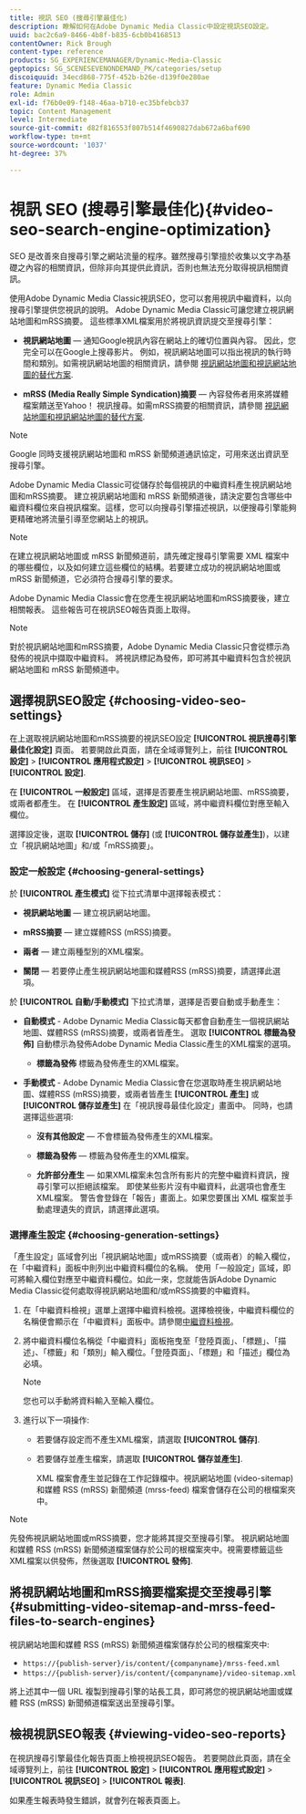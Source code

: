 ```yaml
---
title: 視訊 SEO (搜尋引擎最佳化)
description: 瞭解如何在Adobe Dynamic Media Classic中設定視訊SEO設定。
uuid: bac2c6a9-8466-4b8f-b835-6cb0b4168513
contentOwner: Rick Brough
content-type: reference
products: SG_EXPERIENCEMANAGER/Dynamic-Media-Classic
geptopics: SG_SCENESEVENONDEMAND_PK/categories/setup
discoiquuid: 34ecd868-775f-452b-b26e-d139f0e280ae
feature: Dynamic Media Classic
role: Admin
exl-id: f76b0e09-f148-46aa-b710-ec35bfebcb37
topic: Content Management
level: Intermediate
source-git-commit: d82f816553f807b514f4690827dab672a6baf690
workflow-type: tm+mt
source-wordcount: '1037'
ht-degree: 37%

---
```


# 視訊 SEO (搜尋引擎最佳化){#video-seo-search-engine-optimization}

SEO 是改善來自搜尋引擎之網站流量的程序。雖然搜尋引擎擅於收集以文字為基礎之內容的相關資訊，但除非向其提供此資訊，否則也無法充分取得視訊相關資訊。

使用Adobe Dynamic Media Classic視訊SEO，您可以套用視訊中繼資料，以向搜尋引擎提供您視訊的說明。 Adobe Dynamic Media Classic可讓您建立視訊網站地圖和mRSS摘要。 這些標準XML檔案用於將視訊資訊提交至搜尋引擎：

* **視訊網站地圖**  — 通知Google視訊內容在網站上的確切位置與內容。 因此，您完全可以在Google上搜尋影片。 例如，視訊網站地圖可以指出視訊的執行時間和類別。如需視訊網站地圖的相關資訊，請參閱 [視訊網站地圖和視訊網站地圖的替代方案](https://developers.google.com/search/docs/crawling-indexing/sitemaps/video-sitemaps?visit_id=637558394348624754-567115452&amp;rd=1).

* **mRSS (Media Really Simple Syndication)摘要**  — 內容發佈者用來將媒體檔案饋送至Yahoo！ 視訊搜尋。如需mRSS摘要的相關資訊，請參閱 [視訊網站地圖和視訊網站地圖的替代方案](https://developers.google.com/search/docs/crawling-indexing/sitemaps/video-sitemaps?visit_id=637558394348624754-567115452&amp;rd=1).

>[!NOTE]
>
>Google 同時支援視訊網站地圖和 mRSS 新聞頻道通訊協定，可用來送出資訊至搜尋引擎。

Adobe Dynamic Media Classic可從儲存於每個視訊的中繼資料產生視訊網站地圖和mRSS摘要。 建立視訊網站地圖和 mRSS 新聞頻道後，請決定要包含哪些中繼資料欄位來自視訊檔案。這樣，您可以向搜尋引擎描述視訊，以便搜尋引擎能夠更精確地將流量引導至您網站上的視訊。

>[!NOTE]
>
>在建立視訊網站地圖或 mRSS 新聞頻道前，請先確定搜尋引擎需要 XML 檔案中的哪些欄位，以及如何建立這些欄位的結構。若要建立成功的視訊網站地圖或 mRSS 新聞頻道，它必須符合搜尋引擎的要求。

Adobe Dynamic Media Classic會在您產生視訊網站地圖和mRSS摘要後，建立相關報表。 這些報告可在視訊SEO報告頁面上取得。

>[!NOTE]
>
>對於視訊網站地圖和mRSS摘要，Adobe Dynamic Media Classic只會從標示為發佈的視訊中擷取中繼資料。 將視訊標記為發佈，即可將其中繼資料包含於視訊網站地圖和 mRSS 新聞頻道中。

## 選擇視訊SEO設定 {#choosing-video-seo-settings}

在上選取視訊網站地圖和mRSS摘要的視訊SEO設定 **[!UICONTROL 視訊搜尋引擎最佳化設定]** 頁面。 若要開啟此頁面，請在全域導覽列上，前往 **[!UICONTROL 設定]** > **[!UICONTROL 應用程式設定]** > **[!UICONTROL 視訊SEO]** > **[!UICONTROL 設定]**.

在 **[!UICONTROL 一般設定]** 區域，選擇是否要產生視訊網站地圖、mRSS摘要，或兩者都產生。 在 **[!UICONTROL 產生設定]** 區域，將中繼資料欄位對應至輸入欄位。

選擇設定後，選取 **[!UICONTROL 儲存]** (或 **[!UICONTROL 儲存並產生]**)，以建立「視訊網站地圖」和/或「mRSS摘要」。

### 設定一般設定 {#choosing-general-settings}

於 **[!UICONTROL 產生模式]** 從下拉式清單中選擇報表模式：

* **視訊網站地圖**  — 建立視訊網站地圖。

* **mRSS摘要**  — 建立媒體RSS (mRSS)摘要。

* **兩者**  — 建立兩種型別的XML檔案。

* **關閉**  — 若要停止產生視訊網站地圖和媒體RSS (mRSS)摘要，請選擇此選項。

於 **[!UICONTROL 自動/手動模式]** 下拉式清單，選擇是否要自動或手動產生：

* **自動模式** - Adobe Dynamic Media Classic每天都會自動產生一個視訊網站地圖、媒體RSS (mRSS)摘要，或兩者皆產生。 選取 **[!UICONTROL 標籤為發佈]** 自動標示為發佈Adobe Dynamic Media Classic產生的XML檔案的選項。

   * **標籤為發佈** 標籤為發佈產生的XML檔案。

* **手動模式** - Adobe Dynamic Media Classic會在您選取時產生視訊網站地圖、媒體RSS (mRSS)摘要，或兩者皆產生 **[!UICONTROL 產生]** 或 **[!UICONTROL 儲存並產生]** 在「視訊搜尋最佳化設定」畫面中。 同時，也請選擇這些選項:

   * **沒有其他設定**  — 不會標籤為發佈產生的XML檔案。

   * **標籤為發佈**  — 標籤為發佈產生的XML檔案。

   * **允許部分產生**  — 如果XML檔案未包含所有影片的完整中繼資料資訊，搜尋引擎可以拒絕該檔案。 即使某些影片沒有中繼資料，此選項也會產生XML檔案。 警告會登錄在「報告」畫面上。如果您要匯出 XML 檔案並手動處理遺失的資訊，請選擇此選項。

### 選擇產生設定 {#choosing-generation-settings}

「產生設定」區域會列出「視訊網站地圖」或mRSS摘要（或兩者）的輸入欄位，在「中繼資料」面板中則列出中繼資料欄位的名稱。 使用「一般設定」區域，即可將輸入欄位對應至中繼資料欄位。如此一來，您就能告訴Adobe Dynamic Media Classic從何處取得視訊網站地圖和/或mRSS摘要的中繼資料。

1. 在「中繼資料檢視」選單上選擇中繼資料檢視。選擇檢視後，中繼資料欄位的名稱便會顯示在「中繼資料」面板中。請參閱[中繼資料檢視](application-setup.md#metadata_views)。
1. 將中繼資料欄位名稱從「中繼資料」面板拖曳至「登陸頁面」、「標題」、「描述」、「標籤」和「類別」輸入欄位。「登陸頁面」、「標題」和「描述」欄位為必填。

   >[!NOTE]
   >
   >您也可以手動將資料輸入至輸入欄位。

1. 進行以下一項操作:

   * 若要儲存設定而不產生XML檔案，請選取 **[!UICONTROL 儲存]**.
   * 若要儲存並產生檔案，請選取 **[!UICONTROL 儲存並產生]**.

     XML 檔案會產生並記錄在工作記錄檔中。視訊網站地圖 (video-sitemap) 和媒體 RSS (mRSS) 新聞頻道 (mrss-feed) 檔案會儲存在公司的根檔案夾中。

>[!NOTE]
>
>先發佈視訊網站地圖或mRSS摘要，您才能將其提交至搜尋引擎。 視訊網站地圖和媒體 RSS (mRSS) 新聞頻道檔案儲存於公司的根檔案夾中。視需要標籤這些XML檔案以供發佈，然後選取 **[!UICONTROL 發佈]**.

## 將視訊網站地圖和mRSS摘要檔案提交至搜尋引擎 {#submitting-video-sitemap-and-mrss-feed-files-to-search-engines}

視訊網站地圖和媒體 RSS (mRSS) 新聞頻道檔案儲存於公司的根檔案夾中:

* `https://{publish-server}/is/content/{companyname}/mrss-feed.xml`
* `https://{publish-server}/is/content/{companyname}/video-sitemap.xml`

將上述其中一個 URL 複製到搜尋引擎的站長工具，即可將您的視訊網站地圖或媒體 RSS (mRSS) 新聞頻道檔案送出至搜尋引擎。

## 檢視視訊SEO報表 {#viewing-video-seo-reports}

在視訊搜尋引擎最佳化報告頁面上檢視視訊SEO報告。 若要開啟此頁面，請在全域導覽列上，前往 **[!UICONTROL 設定]** > **[!UICONTROL 應用程式設定]** > **[!UICONTROL 視訊SEO]** > **[!UICONTROL 報表]**.

如果產生報表時發生錯誤，就會列在報表頁面上。
